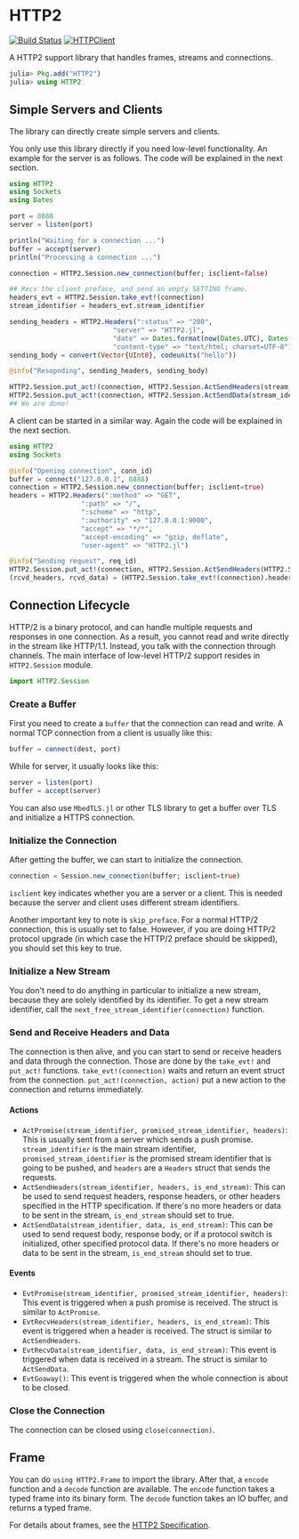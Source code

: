# HTTP2

[![Build Status](https://travis-ci.org/sorpaas/HTTP2.jl.svg?branch=master)](https://travis-ci.org/sorpaas/HTTP2.jl)
[![HTTPClient](http://pkg.julialang.org/badges/HTTP2_0.4.svg)](http://pkg.julialang.org/?pkg=HTTP2&ver=0.4)

A HTTP2 support library that handles frames, streams and connections.

```julia
julia> Pkg.add("HTTP2")
julia> using HTTP2
```

## Simple Servers and Clients

The library can directly create simple servers and clients.

You only use this library directly if you need low-level functionality. An
example for the server is as follows. The code will be explained in the next
section.

```julia
using HTTP2
using Sockets
using Dates

port = 8888
server = listen(port)

println("Waiting for a connection ...")
buffer = accept(server)
println("Processing a connection ...")

connection = HTTP2.Session.new_connection(buffer; isclient=false)

## Recv the client preface, and send an empty SETTING frame.
headers_evt = HTTP2.Session.take_evt!(connection)
stream_identifier = headers_evt.stream_identifier

sending_headers = HTTP2.Headers(":status" => "200",
                          "server" => "HTTP2.jl",
                          "date" => Dates.format(now(Dates.UTC), Dates.RFC1123Format),
                          "content-type" => "text/html; charset=UTF-8")
sending_body = convert(Vector{UInt8}, codeunits("hello"))

@info("Resopnding", sending_headers, sending_body)

HTTP2.Session.put_act!(connection, HTTP2.Session.ActSendHeaders(stream_identifier, sending_headers, false))
HTTP2.Session.put_act!(connection, HTTP2.Session.ActSendData(stream_identifier, sending_body, true))
## We are done!
```

A client can be started in a similar way. Again the code will be explained in
the next section.

```julia
using HTTP2
using Sockets

@info("Opening connection", conn_id)
buffer = connect("127.0.0.1", 8888)
connection = HTTP2.Session.new_connection(buffer; isclient=true)
headers = HTTP2.Headers(":method" => "GET",
                  ":path" => "/",
                  ":scheme" => "http",
                  ":authority" => "127.0.0.1:9000",
                  "accept" => "*/*",
                  "accept-encoding" => "gzip, deflate",
                  "user-agent" => "HTTP2.jl")

@info("Sending request", req_id)
HTTP2.Session.put_act!(connection, HTTP2.Session.ActSendHeaders(HTTP2.Session.next_free_stream_identifier(connection), headers, true))
(rcvd_headers, rcvd_data) = (HTTP2.Session.take_evt!(connection).headers, HTTP2.Session.take_evt!(connection).data)
```

## Connection Lifecycle

HTTP/2 is a binary protocol, and can handle multiple requests and responses in
one connection. As a result, you cannot read and write directly in the stream
like HTTP/1.1. Instead, you talk with the connection through channels. The main
interface of low-level HTTP/2 support resides in `HTTP2.Session` module.

```julia
import HTTP2.Session
```

### Create a Buffer

First you need to create a `buffer` that the connection can read and write. A
normal TCP connection from a client is usually like this:

```julia
buffer = connect(dest, port)
```

While for server, it usually looks like this:

```julia
server = listen(port)
buffer = accept(server)
```

You can also use `MbedTLS.jl` or other TLS library to get a buffer over TLS and
initialize a HTTPS connection.

### Initialize the Connection

After getting the buffer, we can start to initialize the connection.

```julia
connection = Session.new_connection(buffer; isclient=true)
```

`isclient` key indicates whether you are a server or a client. This is needed
because the server and client uses different stream identifiers.

Another important key to note is `skip_preface`. For a normal HTTP/2 connection,
this is usually set to false. However, if you are doing HTTP/2 protocol upgrade
(in which case the HTTP/2 preface should be skipped), you should set this key to
true.

### Initialize a New Stream

You don't need to do anything in particular to initialize a new stream, because
they are solely identified by its identifier. To get a new stream identifier,
call the `next_free_stream_identifier(connection)` function.

### Send and Receive Headers and Data

The connection is then alive, and you can start to send or receive headers and
data through the connection. Those are done by the `take_evt!` and `put_act!`
functions. `take_evt!(connection)` waits and return an event struct from the
connection. `put_act!(connection, action)` put a new action to the connection
and returns immediately.

#### Actions

* `ActPromise(stream_identifier, promised_stream_identifier, headers)`: This is
  usually sent from a server which sends a push promise. `stream_identifier`
  is the main stream identifier, `promised_stream_identifier` is the promised
  stream identifier that is going to be pushed, and `headers` are a `Headers`
  struct that sends the requests.
* `ActSendHeaders(stream_identifier, headers, is_end_stream)`: This can be used
  to send request headers, response headers, or other headers specified in the
  HTTP specification. If there's no more headers or data to be sent in the
  stream, `is_end_stream` should set to true.
* `ActSendData(stream_identifier, data, is_end_stream)`: This can be used to
  send request body, response body, or if a protocol switch is initialized, other
  specified protocol data. If there's no more headers or data to be sent in the
  stream, `is_end_stream` should set to true.

#### Events

* `EvtPromise(stream_identifier, promised_stream_identifier, headers)`: This
  event is triggered when a push promise is received. The struct is similar to
  `ActPromise`.
* `EvtRecvHeaders(stream_identifier, headers, is_end_stream)`: This event is
  triggered when a header is received. The struct is similar to
  `ActSendHeaders`.
* `EvtRecvData(stream_identifier, data, is_end_stream)`: This event is triggered
  when data is received in a stream. The struct is similar to `ActSendData`.
* `EvtGoaway()`: This event is triggered when the whole connection is about to
  be closed.

### Close the Connection

The connection can be closed using `close(connection)`.

## Frame

You can do `using HTTP2.Frame` to import the library. After that, a `encode` function and a `decode` function are available. The `encode` function takes a typed frame into its binary form. The `decode` function takes an IO buffer, and returns a typed frame.

For details about frames, see the [HTTP2 Specification](http://httpwg.org/specs/rfc7540.html).
